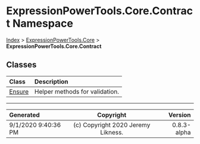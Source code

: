 ﻿# ExpressionPowerTools.Core.Contract Namespace

[Index](../index.md) > [ExpressionPowerTools.Core](ExpressionPowerTools.Core.a.md) > **ExpressionPowerTools.Core.Contract**

## Classes

| Class | Description |
| :-- | :-- |
| [Ensure](ExpressionPowerTools.Core.Contract.Ensure.cs.md) | Helper methods for validation. |


---

| Generated | Copyright | Version |
| :-- | :-: | --: |
| 9/1/2020 9:40:36 PM | (c) Copyright 2020 Jeremy Likness. | 0.8.3-alpha |
